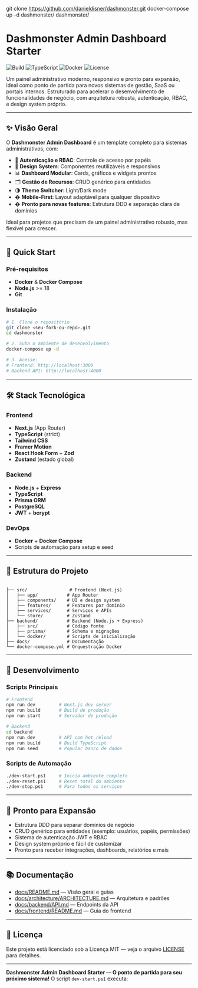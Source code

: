 git clone https://github.com/danieldisner/dashmonster.git
docker-compose up -d
dashmonster/
dashmonster/

# Dashmonster Admin Dashboard Starter

![Build](https://img.shields.io/badge/build-stable-brightgreen.svg)
![TypeScript](https://img.shields.io/badge/typescript-100%25-blue.svg)
![Docker](https://img.shields.io/badge/docker-ready-blue.svg)
![License](https://img.shields.io/badge/license-MIT-green.svg)

Um painel administrativo moderno, responsivo e pronto para expansão, ideal como ponto de partida para novos sistemas de gestão, SaaS ou portais internos. Estruturado para acelerar o desenvolvimento de funcionalidades de negócio, com arquitetura robusta, autenticação, RBAC, e design system próprio.

---

## ✨ Visão Geral

O **Dashmonster Admin Dashboard** é um template completo para sistemas administrativos, com:

- 🔐 **Autenticação e RBAC**: Controle de acesso por papéis
- 🧩 **Design System**: Componentes reutilizáveis e responsivos
- 📊 **Dashboard Modular**: Cards, gráficos e widgets prontos
- 🗂️ **Gestão de Recursos**: CRUD genérico para entidades
- 🌗 **Theme Switcher**: Light/Dark mode
- � **Mobile-First**: Layout adaptável para qualquer dispositivo
- �️ **Pronto para novas features**: Estrutura DDD e separação clara de domínios

Ideal para projetos que precisam de um painel administrativo robusto, mas flexível para crescer.

---

## 🚀 Quick Start

### Pré-requisitos
- **Docker** & **Docker Compose**
- **Node.js** >= 18
- **Git**

### Instalação

```bash
# 1. Clone o repositório
git clone <seu-fork-ou-repo>.git
cd dashmonster

# 2. Suba o ambiente de desenvolvimento
docker-compose up -d

# 3. Acesse:
# Frontend: http://localhost:3000
# Backend API: http://localhost:4000
```

---

## 🛠️ Stack Tecnológica

### Frontend
- **Next.js** (App Router)
- **TypeScript** (strict)
- **Tailwind CSS**
- **Framer Motion**
- **React Hook Form** + **Zod**
- **Zustand** (estado global)

### Backend
- **Node.js** + **Express**
- **TypeScript**
- **Prisma ORM**
- **PostgreSQL**
- **JWT** + **bcrypt**

### DevOps
- **Docker** + **Docker Compose**
- Scripts de automação para setup e seed

---

## 📁 Estrutura do Projeto

```

├── src/                # Frontend (Next.js)
│   ├── app/           # App Router
│   ├── components/    # UI e design system
│   ├── features/      # Features por domínio
│   ├── services/      # Serviços e APIs
│   └── store/         # Zustand
├── backend/           # Backend (Node.js + Express)
│   ├── src/           # Código fonte
│   ├── prisma/        # Schema e migrações
│   └── docker/        # Scripts de inicialização
├── docs/              # Documentação
└── docker-compose.yml # Orquestração Docker
```

---

## 🔧 Desenvolvimento

### Scripts Principais

```bash
# Frontend
npm run dev         # Next.js dev server
npm run build       # Build de produção
npm run start       # Servidor de produção

# Backend
cd backend
npm run dev         # API com hot reload
npm run build       # Build TypeScript
npm run seed        # Popular banco de dados
```

### Scripts de Automação

```bash
./dev-start.ps1     # Inicia ambiente completo
./dev-reset.ps1     # Reset total do ambiente
./dev-stop.ps1      # Para todos os serviços
```

---

## 🧩 Pronto para Expansão

- Estrutura DDD para separar domínios de negócio
- CRUD genérico para entidades (exemplo: usuários, papéis, permissões)
- Sistema de autenticação JWT e RBAC
- Design system próprio e fácil de customizar
- Pronto para receber integrações, dashboards, relatórios e mais

---

## 📚 Documentação

- [docs/README.md](docs/README.md) — Visão geral e guias
- [docs/architecture/ARCHITECTURE.md](docs/architecture/ARCHITECTURE.md) — Arquitetura e padrões
- [docs/backend/API.md](docs/backend/API.md) — Endpoints da API
- [docs/frontend/README.md](docs/frontend/README.md) — Guia do frontend

---

## 📄 Licença

Este projeto está licenciado sob a Licença MIT — veja o arquivo [LICENSE](LICENSE) para detalhes.

---

**Dashmonster Admin Dashboard Starter — O ponto de partida para seu próximo sistema!**
O script `dev-start.ps1` executa:

